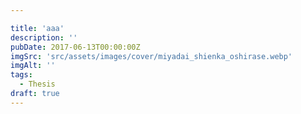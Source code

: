 ```yaml
---

title: 'aaa'
description: ''
pubDate: 2017-06-13T00:00:00Z
imgSrc: 'src/assets/images/cover/miyadai_shienka_oshirase.webp'
imgAlt: ''
tags:
  - Thesis
draft: true
---
```

